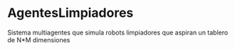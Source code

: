 # AgentesLimpiadores
Sistema multiagentes que simula robots limpiadores que aspiran un tablero de N*M dimensiones
